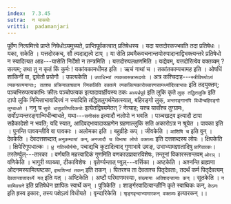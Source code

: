 ```yaml
---
index:  7.3.45
sutra:  न यासयोः
vritti:  padamanjari
---
```


पूर्वेण नित्यमित्त्वे प्राप्ते निषेधोऽयमुच्यते, प्राप्तिपूर्वकत्वात् प्रतिषेधस्य । यदा यत्तदोरकज्भवति तदा प्रतिषेधः । यका, सकेति । यत्तदोरकच्, सौ त्यदाद्यत्वे टाप् । या सेति प्रथमैकवचनान्तयोरुपादानाद्विभक्त्यन्तरे प्रतिषेधो न स्यादित्यत आह---यासेति निर्देशो न तन्त्रमिति । यत्तदोरुपलक्षणमिति । यद्येवम्, यत्तदोरित्येव वक्तव्यम् ? सत्यम्; तथा तु न कृतं किं कुर्मः ! यकांयकामधीमह इति । ऋचं गाथां च । तकांतकाम्पचामह इति । ओषधिं शाकिनीं वा, द्वावेतौ प्रयोगौ ।
उपत्यकेति । `उपाधिभ्यां त्यकन्नासन्नारूढयोः` । अत्र कश्चिदाह---`स्त्रीविषयोऽयं त्यकन्प्रत्ययान्तः; ततश्च प्रक्रियालाघवाय त्यिकन्निति वक्तव्ये त्यकन्नित्यकारोच्चारणसामर्थ्यादित्त्वाभावः` इति तदयुक्तम्; पञ्चभिरुपत्यकाभिः क्रीतः पञ्चोपत्यक इत्यादावार्हीयस्य ठकः `अध्यर्धपूर्व` इति लुकि कृते `लुक् तद्धितलुकि` इति टापो लुकि निमित्ताभावादित्त्वं न स्यादिति तद्धितलुगर्थमेतत्स्यात्, बहिरङ्गो लुक्, `अन्तरङ्गानपि विधीन्बहिरङ्गो लुग्बाधते` । ननु च `सुपो धातुप्रातिपदिकयोः` इत्येतद्विषयमेतत् ? नेत्याह; यश्च यावाँश्च तुग्ग्रामः, सर्वोऽप्यन्तरङ्गान्विधीन्बाधते, यथा---`सनीस्रंस` इत्यादौ नलोपो न भवति । पञ्चखट्व इत्यादौ टापा सहैकादेशो न भवति; यदि स्यात्, आदिवद्भावादाव्ग्रहणेन ग्रहणाल्लुकि सति अकारोऽत्र न श्रूयेत ।
पावका इति । पुनन्ति पावयन्तीवि वा पावकाः । अलोमका इति । बहुव्रीहेः कप् ।
जीवकेति । `आशिषि च` इति वुन् ।
देवकेति । देवदत्तशब्दात् `अनुकम्पायां कन्`, `अनजादौ च विभाषा लोपो वक्तव्यः` इति दत्तशब्दस्य लोपः ।
क्षिपकेति । क्षिपेरिगुपधात्कः । `ध्रु गतिस्थैर्ययोः`, पचाद्यचि कुटादित्वाद् गुणाभावे उवङ्, उभाभ्यामज्ञातादिषु `प्रागिवात्कः`।
तरतेर्ण्वुल्---तारका । वर्णयति महत्त्वादिकं गुणमिति वणकाउप्रावारविशेषः, तन्तूनां विकारस्तान्तवम् `ओरञ्` । वणिकेति । भागुरी व्याख्या, टीकाविशेषः । वृतेर्ण्यन्तात् ण्वुल्---वर्त्तिका ।
अष्टकेति । अश्नन्ति ब्राह्मणा ओदनमस्यामित्यष्टका, `इष्यशिभ्यां तकन्` इति तकन् । पितरश्च ता देवताश्च पितृदेवताः, तदर्थं कर्म पितृदैवत्यम् `देवतान्तात्तादर्थ्ये यत्` इति यत् । अष्टिकेति । अष्टौ परिमाणमस्याः, `संख्याया अतिशदन्तायाः कन्` ।
सूतकेति । `न सामिवचने` इति प्रतिषेधेन ज्ञापितः स्वार्थे कन् । पुत्रिकेति । शार्ङ्गरवादित्वान्ङीनि कृते स्वाथिकः कन्, `केऽणः` इति ह्रस्व इकारः, तस्य पक्षेऽत्वं विधीयते । वृन्दारिकेति । `श्रृङ्गवृन्दाभ्यामारकन् वक्तव्यः` इत्यारकन् ।।
